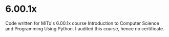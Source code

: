 # 6.00.1x
Code written for MiTx's 6.00.1x course Introduction to Computer Science and Programming Using Python.
I audited this course, hence no certificate.
